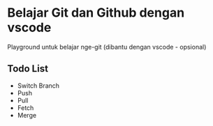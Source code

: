 # Belajar Git dan Github dengan vscode

Playground untuk belajar nge-git (dibantu dengan vscode - opsional)

## Todo List

- Switch Branch
- Push
- Pull
- Fetch
- Merge
